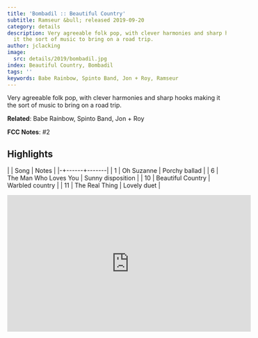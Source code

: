 ```yaml
---
title: 'Bombadil :: Beautiful Country'
subtitle: Ramseur &bull; released 2019-09-20
category: details
description: Very agreeable folk pop, with clever harmonies and sharp hooks making
  it the sort of music to bring on a road trip.
author: jclacking
image:
  src: details/2019/bombadil.jpg
index: Beautiful Country, Bombadil
tags: ''
keywords: Babe Rainbow, Spinto Band, Jon + Roy, Ramseur
---
```

Very agreeable folk pop, with clever harmonies and sharp hooks making it the sort of music to bring on a road trip.<!--more-->

**Related**: Babe Rainbow, Spinto Band, Jon + Roy

**FCC Notes**: #2

## Highlights

| | Song | Notes |
|-+------+-------|
| 1 | Oh Suzanne | Porchy ballad |
| 6 | The Man Who Loves You | Sunny disposition |
| 10 | Beautiful Country | Warbled country |
| 11 | The Real Thing | Lovely duet |

<div class="tlo-detail-video"><iframe width="560" height="315" src="https://www.youtube.com/embed/j1p2z7WhceA" frameborder="0" allow="autoplay; encrypted-media" allowfullscreen></iframe></div>

